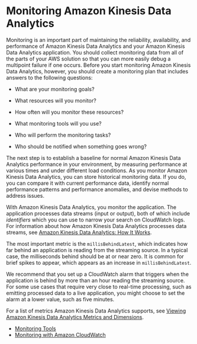 # Monitoring Amazon Kinesis Data Analytics<a name="monitoring-overview"></a>

Monitoring is an important part of maintaining the reliability, availability, and performance of Amazon Kinesis Data Analytics and your Amazon Kinesis Data Analytics application\. You should collect monitoring data from all of the parts of your AWS solution so that you can more easily debug a multipoint failure if one occurs\. Before you start monitoring Amazon Kinesis Data Analytics, however, you should create a monitoring plan that includes answers to the following questions:

+ What are your monitoring goals?

+ What resources will you monitor?

+ How often will you monitor these resources?

+ What monitoring tools will you use?

+ Who will perform the monitoring tasks?

+ Who should be notified when something goes wrong?

The next step is to establish a baseline for normal Amazon Kinesis Data Analytics performance in your environment, by measuring performance at various times and under different load conditions\. As you monitor Amazon Kinesis Data Analytics, you can store historical monitoring data\. If you do, you can compare it with current performance data, identify normal performance patterns and performance anomalies, and devise methods to address issues\.

With Amazon Kinesis Data Analytics, you monitor the application\. The application processes data streams \(input or output\), both of which include *identifiers* which you can use to narrow your search on CloudWatch logs\. For information about how Amazon Kinesis Data Analytics processes data streams, see [Amazon Kinesis Data Analytics: How It Works](how-it-works.md)\.

The most important metric is the `millisBehindLatest`, which indicates how far behind an application is reading from the streaming source\. In a typical case, the milliseconds behind should be at or near zero\. It is common for brief spikes to appear, which appears as an increase in `millisBehindLatest`\.

We recommend that you set up a CloudWatch alarm that triggers when the application is behind by more than an hour reading the streaming source\. For some use cases that require very close to real\-time processing, such as emitting processed data to a live application, you might choose to set the alarm at a lower value, such as five minutes\.

For a list of metrics Amazon Kinesis Data Analytics supports, see [Viewing Amazon Kinesis Data Analytics Metrics and Dimensions](metrics-dimensions.md)\.


+ [Monitoring Tools](monitoring-automated-manual.md)
+ [Monitoring with Amazon CloudWatch](monitoring-cloudwatch.md)